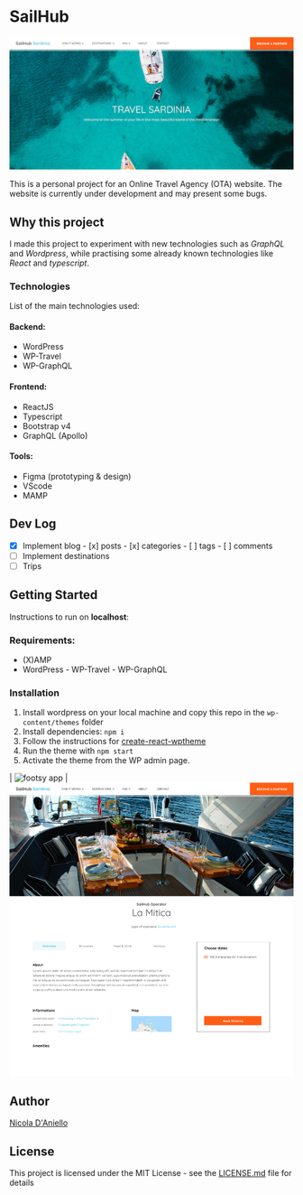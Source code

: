 # SailHub

![SailHub home](https://github.com/nicoladaniello/sailhub/blob/master/prototypes/main.png)

This is a personal project for an Online Travel Agency (OTA) website.
The website is currently under development and may present some bugs.

## Why this project

I made this project to experiment with new technologies such as _GraphQL_ and _Wordpress_, while practising some already known technologies like _React_ and _typescript_.

### Technologies

List of the main technologies used:

#### Backend:

- WordPress
- WP-Travel
- WP-GraphQL

#### Frontend:

- ReactJS
- Typescript
- Bootstrap v4
- GraphQL (Apollo)

#### Tools:

- Figma (prototyping & design)
- VScode
- MAMP

## Dev Log

- [x] Implement blog - [x] posts - [x] categories - [ ] tags - [ ] comments
- [ ] Implement destinations
- [ ] Trips

## Getting Started

Instructions to run on **localhost**:

### Requirements:

- (X)AMP
- WordPress - WP-Travel - WP-GraphQL

### Installation

1.  Install wordpress on your local machine and copy this repo in the `wp-content/themes` folder
2.  Install dependencies: `npm i`
3.  Follow the instructions for [create-react-wptheme](https://github.com/devloco/create-react-wptheme)
4.  Run the theme with `npm start`
5.  Activate the theme from the WP admin page.

| ![footsy app](https://github.com/nicoladaniello/sailhub/blob/master/prototypes/home.png) | ![footsy app](https://github.com/nicoladaniello/sailhub/blob/master/prototypes/destination.png)

## Author

[Nicola D'Aniello](https://github.com/mmode)

## License

This project is licensed under the MIT License - see the [LICENSE.md](LICENSE.md) file for details
